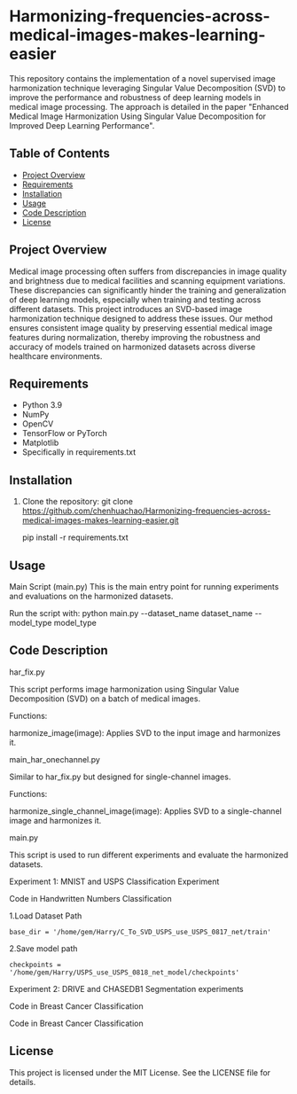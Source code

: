 # Harmonizing-frequencies-across-medical-images-makes-learning-easier

This repository contains the implementation of a novel supervised image harmonization technique leveraging Singular Value Decomposition (SVD) to improve the performance and robustness of deep learning models in medical image processing. The approach is detailed in the paper "Enhanced Medical Image Harmonization Using Singular Value Decomposition for Improved Deep Learning Performance".

## Table of Contents

- [Project Overview](#project-overview)
- [Requirements](#requirements)
- [Installation](#installation)
- [Usage](#usage)
- [Code Description](#code-description)
- [License](#license)


## Project Overview

Medical image processing often suffers from discrepancies in image quality and brightness due to medical facilities and scanning equipment variations. These discrepancies can significantly hinder the training and generalization of deep learning models, especially when training and testing across different datasets. This project introduces an SVD-based image harmonization technique designed to address these issues. Our method ensures consistent image quality by preserving essential medical image features during normalization, thereby improving the robustness and accuracy of models trained on harmonized datasets across diverse healthcare environments.

## Requirements

- Python 3.9
- NumPy
- OpenCV
- TensorFlow or PyTorch
- Matplotlib
- Specifically in requirements.txt

## Installation

1. Clone the repository:
   git clone https://github.com/chenhuachao/Harmonizing-frequencies-across-medical-images-makes-learning-easier.git

   pip install -r requirements.txt

## Usage

Main Script (main.py)
This is the main entry point for running experiments and evaluations on the harmonized datasets.

Run the script with:
python main.py --dataset_name dataset_name --model_type model_type


## Code Description

har_fix.py

This script performs image harmonization using Singular Value Decomposition (SVD) on a batch of medical images.

Functions:

harmonize_image(image): Applies SVD to the input image and harmonizes it.

main_har_onechannel.py

Similar to har_fix.py but designed for single-channel images.

Functions:

harmonize_single_channel_image(image): Applies SVD to a single-channel image and harmonizes it.

main.py

This script is used to run different experiments and evaluate the harmonized datasets.

Experiment 1: MNIST and USPS Classification Experiment

Code in Handwritten Numbers Classification

1.Load Dataset Path

    base_dir = '/home/gem/Harry/C_To_SVD_USPS_use_USPS_0817_net/train'
    
2.Save model path

    checkpoints = '/home/gem/Harry/USPS_use_USPS_0818_net_model/checkpoints'

Experiment 2: DRIVE and CHASEDB1 Segmentation experiments 

Code in Breast Cancer Classification


Code in Breast Cancer Classification


## License
This project is licensed under the MIT License. See the LICENSE file for details.
